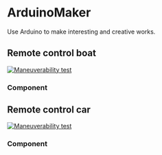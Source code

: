 # ArduinoMaker
Use Arduino to make interesting and creative works.
## Remote control boat
[![Maneuverability test](https://github.com/tailer954/ArduinoMaker/blob/master/Remote%20control%20boat/Production%20Result.jpg)](https://www.youtube.com/watch?v=XW1FaSDXHws&feature=youtu.be)
### Component

## Remote control car
[![Maneuverability test](https://github.com/tailer954/ArduinoMaker/blob/master/Remote%20control%20car/Production%20Result.JPG)](https://www.youtube.com/watch?v=BlxkQOp57yo&feature=youtu.be)
### Component
